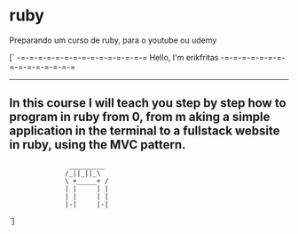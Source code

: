 # ruby
Preparando um curso de ruby, para o youtube ou udemy

[´
-=-=-=-=-=-=-=-=-=-=-=-=-=-=-= Hello, I'm erikfritas -=-=-=-=-=-=-=-=-=-=-=-=-=-=-=

------------------------------------------------------------------------------------
In this course I will teach you step by step how to program in ruby from 0, from m
aking a simple application in the terminal to a fullstack website in ruby, using the 
MVC pattern.
------------------------------------------------------------------------------------

				   _________
				  /_|​|_|​|_\
				  \ +_____+ /
				  | |     | |
				  | |     | |
				  |-|     |-|


´]
